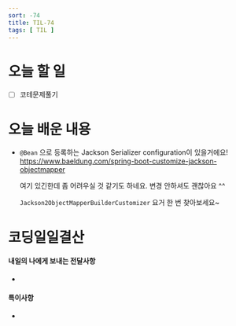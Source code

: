 ```yaml
---
sort: -74
title: TIL-74
tags: [ TIL ]
---
```


# 오늘 할 일

- [ ] 코테문제풀기

# 오늘 배운 내용  

* `@Bean` 으로 등록하는 Jackson Serializer configuration이 있을거에요!
  https://www.baeldung.com/spring-boot-customize-jackson-objectmapper

  여기 있긴한데 좀 어려우실 것 같기도 하네요. 변경 안하셔도 괜찮아요 ^^

  `Jackson2ObjectMapperBuilderCustomizer` 요거 한 번 찾아보세요~




# 코딩일일결산

#### 내일의 나에게 보내는 전달사항

* 

#### 특이사항

* 

